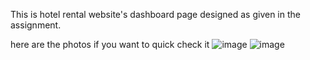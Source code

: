 This is hotel rental website's dashboard page designed as given in the assignment.

here are the photos if you want to quick check it
![image](https://github.com/Masoom4874/HotelRental/assets/123645143/eca4887c-ae2c-457b-9d55-db50678eb551)
![image](https://github.com/Masoom4874/HotelRental/assets/123645143/90c02754-eaf3-4cb0-845f-bacac3379558)

